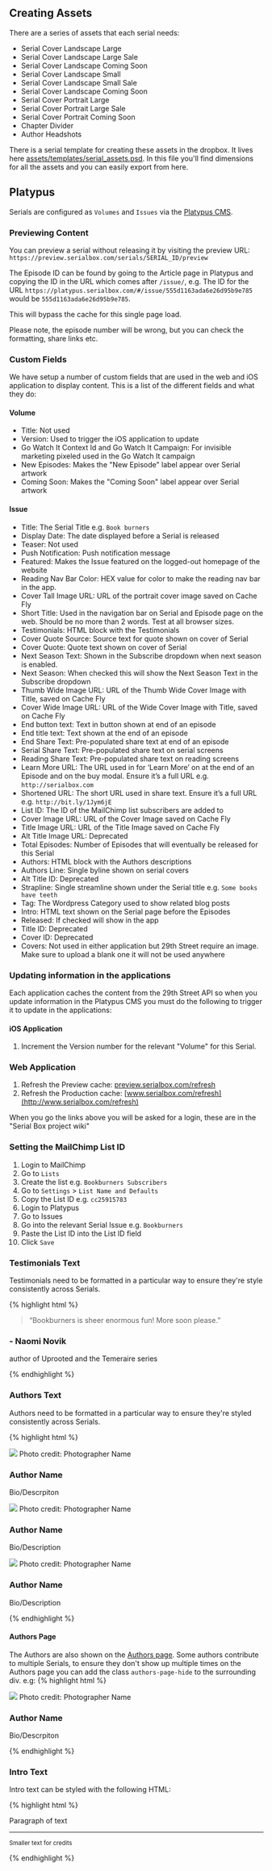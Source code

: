 ## Creating Assets

There are a series of assets that each serial needs:

+ Serial Cover Landscape Large
+ Serial Cover Landscape Large Sale
+ Serial Cover Landscape Coming Soon
+ Serial Cover Landscape Small
+ Serial Cover Landscape Small Sale
+ Serial Cover Landscape Coming Soon
+ Serial Cover Portrait Large
+ Serial Cover Portrait Large Sale
+ Serial Cover Portrait Coming Soon
+ Chapter Divider
+ Author Headshots

There is a serial template for creating these assets in the dropbox. It lives here [assets/templates/serial_assets.psd](https://www.dropbox.com/s/oxlxz1jilrqlmpv/serial_assets.psd?dl=0). In this file you'll find dimensions for all the assets and you can easily export from here. 

## Platypus

Serials are configured as `Volumes` and `Issues` via the [Platypus CMS](https://platypus.serialbox.com/).
  

### Previewing Content
You can preview a serial without releasing it by visiting the preview URL: `https://preview.serialbox.com/serials/SERIAL_ID/preview`
 
The Episode ID can be found by going to the Article page in Platypus and copying the ID in the URL which comes after `/issue/`, e.g. The ID for the URL `https://platypus.serialbox.com/#/issue/555d1163ada6e26d95b9e785` would be `555d1163ada6e26d95b9e785`.
 
This will bypass the cache for this single page load.
 
Please note, the episode number will be wrong, but you can check the formatting, share links etc.

### Custom Fields

We have setup a number of custom fields that are used in the web and iOS application to display content. This is a list of the different fields and what they do:

#### Volume
+ Title: Not used
+ Version: Used to trigger the iOS application to update
+ Go Watch It Context Id and Go Watch It Campaign: For invisible marketing pixeled used in the Go Watch It campaign
+ New Episodes: Makes the "New Episode" label appear over Serial artwork
+ Coming Soon: Makes the "Coming Soon" label appear over Serial artwork

#### Issue
+ Title: The Serial Title e.g. `Book burners`
+ Display Date: The date displayed before a Serial is released
+ Teaser: Not used
+ Push Notification: Push notification message
+ Featured: Makes the Issue featured on the logged-out homepage of the website
+ Reading Nav Bar Color: HEX value for color to make the reading nav bar in the app.
+ Cover Tall Image URL: URL of the portrait cover image saved on Cache Fly
+ Short Title: Used in the navigation bar on Serial and Episode page on the web. Should be no more than 2 words. Test at all browser sizes.
+ Testimonials: HTML block with the Testimonials
+ Cover Quote Source: Source text for quote shown on cover of Serial
+ Cover Quote: Quote text shown on cover of Serial
+ Next Season Text: Shown in the Subscribe dropdown when next season is enabled.
+ Next Season: When checked this will show the Next Season Text in the Subscribe dropdown
+ Thumb Wide Image URL: URL of the Thumb Wide Cover Image with Title, saved on Cache Fly
+ Cover Wide Image URL: URL of the Wide Cover Image with Title, saved on Cache Fly
+ End button text: Text in button shown at end of an episode
+ End title text: Text shown at the end of an episode
+ End Share Text: Pre-populated share text at end of an episode
+ Serial Share Text: Pre-populated share text on serial screens
+ Reading Share Text: Pre-populated share text on reading screens
+ Learn More URL: The URL used in for ‘Learn More’ on at the end of an Episode and on the buy modal. Ensure it’s a full URL e.g. `http://serialbox.com`
+ Shortened URL: The short URL used in share text. Ensure it’s a full URL e.g. `http://bit.ly/1Jym6jE`
+ List ID: The ID of the MailChimp list subscribers are added to
+ Cover Image URL: URL of the Cover Image saved on Cache Fly
+ Title Image URL: URL of the Title Image saved on Cache Fly
+ Alt Title Image URL: Deprecated
+ Total Episodes: Number of Episodes that will eventually be released for this Serial
+ Authors: HTML block with the Authors descriptions
+ Authors Line: Single byline shown on serial covers
+ Alt Title ID: Deprecated
+ Strapline: Single streamline shown under the Serial title e.g. `Some books have teeth`
+ Tag: The Wordpress Category used to show related blog posts
+ Intro: HTML text shown on the Serial page before the Episodes
+ Released: If checked will show in the app
+ Title ID: Deprecated
+ Cover ID: Deprecated
+ Covers: Not used in either application but 29th Street require an image. Make sure to upload a blank one it will not be used anywhere

### Updating information in the applications

Each application caches the content from the 29th Street API so when you update information in the Platypus CMS you must do the following to trigger it to update in the applications:

#### iOS Application
1. Increment the Version number for the relevant "Volume" for this Serial.

### Web Application
1. Refresh the Preview cache: [preview.serialbox.com/refresh](http://preview.serialbox.com/refresh)
2. Refresh the Production cache: [www.serialbox.com/refresh](http://www.serialbox.com/refresh)

When you go the links above you will be asked for a login, these are in the "Serial Box project wiki"

### Setting the MailChimp List ID

1. Login to MailChimp
2. Go to `Lists`
3. Create the list e.g. `Bookburners Subscribers`
4. Go to `Settings` > `List Name and Defaults`
5. Copy the List ID e.g. `cc25915783`
6. Login to Platypus
7. Go to Issues
8. Go into the relevant Serial Issue e.g. `Bookburners`
9. Paste the List ID into the List ID field
10. Click `Save`

### Testimonials Text

Testimonials need to be formatted in a particular way to ensure they're style consistently across Serials.


{% highlight html %}
<div> <blockquote>“Bookburners is sheer enormous fun! More soon please.”­</blockquote><h3>- Naomi Novik</h3><p>author of Uprooted and the Temeraire series</p></div>
{% endhighlight %}

### Authors Text

Authors need to be formatted in a particular way to ensure they're styled consistently across Serials.

{% highlight html %}
<div>
  <div class="img">
    <img src="http://serialbox.cachefly.net/bookburners/authors/headshot_goldstone.jpg">
    Photo credit: Photographer Name
  </div>
  <h3>Author Name</h3>
  <p>Bio/Descrpiton</p>
</div>

<div>
  <div class="img">
    <img src="http://serialbox.cachefly.net/bookburners/authors/headshot_goldstone.jpg">
    Photo credit: Photographer Name
  </div>
  <h3>Author Name</h3>
  <p>Bio/Description</p>
</div>

<div>
  <div class="img">
    <img src="http://serialbox.cachefly.net/bookburners/authors/headshot_goldstone.jpg">
    Photo credit: Photographer Name
  </div>
  <h3>Author Name</h3>
  <p>Bio/Description</p>
</div>
{% endhighlight %}

#### Authors Page

The Authors are also shown on the [Authors page](http://www.serialbox.com/authors). Some authors contribute to multiple Serials, to ensure they don't show up multiple times on the Authors page you can add the class `authors-page-hide` to the surrounding div. e.g:
{% highlight html %}
<div class="authors-page-hide">
  <div class="img">
    <img src="http://serialbox.cachefly.net/bookburners/authors/headshot_goldstone.jpg">
    Photo credit: Photographer Name
  </div>
  <h3>Author Name</h3>
  <p>Bio/Descrpiton</p>
</div>
{% endhighlight %}


### Intro Text

Intro text can be styled with the following HTML:

{% highlight html %}
<p>Paragraph of text</p>
<hr>
<p><small>Smaller text for credits</small></p>
{% endhighlight %}
